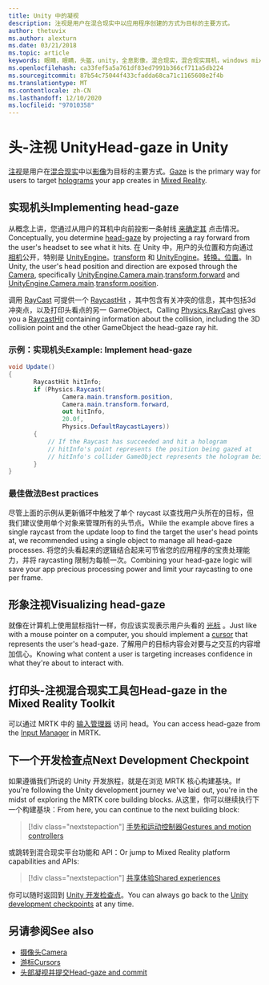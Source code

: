 ```yaml
---
title: Unity 中的凝视
description: 注视是用户在混合现实中以应用程序创建的方式为目标的主要方式。
author: thetuvix
ms.author: alexturn
ms.date: 03/21/2018
ms.topic: article
keywords: 眼睛，眼睛，头盔，unity，全息影像，混合现实，混合现实耳机，windows mixed reality 耳机，虚拟现实耳机，MRTK，混合现实工具包
ms.openlocfilehash: ca33fef5a5a761df83ed7991b366cf711a5db224
ms.sourcegitcommit: 87b54c75044f433cfadda68ca71c1165608e2f4b
ms.translationtype: MT
ms.contentlocale: zh-CN
ms.lasthandoff: 12/10/2020
ms.locfileid: "97010358"
---
```

# <a name="head-gaze-in-unity"></a><span data-ttu-id="55792-104">头-注视 Unity</span><span class="sxs-lookup"><span data-stu-id="55792-104">Head-gaze in Unity</span></span>

<span data-ttu-id="55792-105">[注视](../../design/gaze-and-commit.md)是用户在[混合现实](../../discover/mixed-reality.md)中以[影像](../../discover/hologram.md)为目标的主要方式。</span><span class="sxs-lookup"><span data-stu-id="55792-105">[Gaze](../../design/gaze-and-commit.md) is the primary way for users to target [holograms](../../discover/hologram.md) your app creates in [Mixed Reality](../../discover/mixed-reality.md).</span></span>

## <a name="implementing-head-gaze"></a><span data-ttu-id="55792-106">实现机头</span><span class="sxs-lookup"><span data-stu-id="55792-106">Implementing head-gaze</span></span>

<span data-ttu-id="55792-107">从概念上讲，您通过从用户的耳机中向前投影一条射线 [来确定其](../../design/gaze-and-commit.md) 点击情况。</span><span class="sxs-lookup"><span data-stu-id="55792-107">Conceptually, you determine [head-gaze](../../design/gaze-and-commit.md) by projecting a ray forward from the user's headset to see what it hits.</span></span> <span data-ttu-id="55792-108">在 Unity 中，用户的头位置和方向通过 [相机](camera-in-unity.md)公开，特别是 [UnityEngine](https://docs.unity3d.com/ScriptReference/Camera-main.html)。[transform](https://docs.unity3d.com/ScriptReference/Transform-forward.html) 和 [UnityEngine](https://docs.unity3d.com/ScriptReference/Camera-main.html)。[转换。位置](https://docs.unity3d.com/ScriptReference/Transform-position.html)。</span><span class="sxs-lookup"><span data-stu-id="55792-108">In Unity, the user's head position and direction are exposed through the [Camera](camera-in-unity.md), specifically [UnityEngine.Camera.main](https://docs.unity3d.com/ScriptReference/Camera-main.html).[transform.forward](https://docs.unity3d.com/ScriptReference/Transform-forward.html) and [UnityEngine.Camera.main](https://docs.unity3d.com/ScriptReference/Camera-main.html).[transform.position](https://docs.unity3d.com/ScriptReference/Transform-position.html).</span></span>

<span data-ttu-id="55792-109">调用 [RayCast](https://docs.unity3d.com/ScriptReference/Physics.Raycast.html) 可提供一个 [RaycastHit](https://docs.unity3d.com/ScriptReference/RaycastHit.html) ，其中包含有关冲突的信息，其中包括3d 冲突点，以及打印头看点的另一 GameObject。</span><span class="sxs-lookup"><span data-stu-id="55792-109">Calling [Physics.RayCast](https://docs.unity3d.com/ScriptReference/Physics.Raycast.html) gives you a [RaycastHit](https://docs.unity3d.com/ScriptReference/RaycastHit.html) containing information about the collision, including the 3D collision point and the other GameObject the head-gaze ray hit.</span></span>

### <a name="example-implement-head-gaze"></a><span data-ttu-id="55792-110">示例：实现机头</span><span class="sxs-lookup"><span data-stu-id="55792-110">Example: Implement head-gaze</span></span>

```cs
void Update()
{
       RaycastHit hitInfo;
       if (Physics.Raycast(
               Camera.main.transform.position,
               Camera.main.transform.forward,
               out hitInfo,
               20.0f,
               Physics.DefaultRaycastLayers))
       {
           // If the Raycast has succeeded and hit a hologram
           // hitInfo's point represents the position being gazed at
           // hitInfo's collider GameObject represents the hologram being gazed at
       }
}
```

### <a name="best-practices"></a><span data-ttu-id="55792-111">最佳做法</span><span class="sxs-lookup"><span data-stu-id="55792-111">Best practices</span></span>

<span data-ttu-id="55792-112">尽管上面的示例从更新循环中触发了单个 raycast 以查找用户头所在的目标，但我们建议使用单个对象来管理所有的头节点。</span><span class="sxs-lookup"><span data-stu-id="55792-112">While the example above fires a single raycast from the update loop to find the target the user's head points at, we recommended using a single object to manage all head-gaze processes.</span></span> <span data-ttu-id="55792-113">将您的头看起来的逻辑结合起来可节省您的应用程序的宝贵处理能力，并将 raycasting 限制为每帧一次。</span><span class="sxs-lookup"><span data-stu-id="55792-113">Combining your head-gaze logic will save your app precious processing power and limit your raycasting to one per frame.</span></span>

## <a name="visualizing-head-gaze"></a><span data-ttu-id="55792-114">形象注视</span><span class="sxs-lookup"><span data-stu-id="55792-114">Visualizing head-gaze</span></span>

<span data-ttu-id="55792-115">就像在计算机上使用鼠标指针一样，你应该实现表示用户头看的 [光标](../../design/cursors.md) 。</span><span class="sxs-lookup"><span data-stu-id="55792-115">Just like with a mouse pointer on a computer, you should implement a [cursor](../../design/cursors.md) that represents the user's head-gaze.</span></span> <span data-ttu-id="55792-116">了解用户的目标内容会对要与之交互的内容增加信心。</span><span class="sxs-lookup"><span data-stu-id="55792-116">Knowing what content a user is targeting increases confidence in what they're about to interact with.</span></span>

## <a name="head-gaze-in-the-mixed-reality-toolkit"></a><span data-ttu-id="55792-117">打印头-注视混合现实工具包</span><span class="sxs-lookup"><span data-stu-id="55792-117">Head-gaze in the Mixed Reality Toolkit</span></span> 
<span data-ttu-id="55792-118">可以通过 MRTK 中的 [输入管理器](https://microsoft.github.io/MixedRealityToolkit-Unity/Documentation/Input/Overview.html) 访问 head。</span><span class="sxs-lookup"><span data-stu-id="55792-118">You can access head-gaze from the [Input Manager](https://microsoft.github.io/MixedRealityToolkit-Unity/Documentation/Input/Overview.html) in MRTK.</span></span>

## <a name="next-development-checkpoint"></a><span data-ttu-id="55792-119">下一个开发检查点</span><span class="sxs-lookup"><span data-stu-id="55792-119">Next Development Checkpoint</span></span>

<span data-ttu-id="55792-120">如果遵循我们所说的 Unity 开发旅程，就是在浏览 MRTK 核心构建基块。</span><span class="sxs-lookup"><span data-stu-id="55792-120">If you're following the Unity development journey we've laid out, you're in the midst of exploring the MRTK core building blocks.</span></span> <span data-ttu-id="55792-121">从这里，你可以继续执行下一个构建基块：</span><span class="sxs-lookup"><span data-stu-id="55792-121">From here, you can continue to the next building block:</span></span>

> [!div class="nextstepaction"]
> [<span data-ttu-id="55792-122">手势和运动控制器</span><span class="sxs-lookup"><span data-stu-id="55792-122">Gestures and motion controllers</span></span>](gestures-and-motion-controllers-in-unity.md)

<span data-ttu-id="55792-123">或跳转到混合现实平台功能和 API：</span><span class="sxs-lookup"><span data-stu-id="55792-123">Or jump to Mixed Reality platform capabilities and APIs:</span></span>

> [!div class="nextstepaction"]
> [<span data-ttu-id="55792-124">共享体验</span><span class="sxs-lookup"><span data-stu-id="55792-124">Shared experiences</span></span>](shared-experiences-in-unity.md)

<span data-ttu-id="55792-125">你可以随时返回到 [Unity 开发检查点](unity-development-overview.md#2-core-building-blocks)。</span><span class="sxs-lookup"><span data-stu-id="55792-125">You can always go back to the [Unity development checkpoints](unity-development-overview.md#2-core-building-blocks) at any time.</span></span>

## <a name="see-also"></a><span data-ttu-id="55792-126">另请参阅</span><span class="sxs-lookup"><span data-stu-id="55792-126">See also</span></span>
* [<span data-ttu-id="55792-127">摄像头</span><span class="sxs-lookup"><span data-stu-id="55792-127">Camera</span></span>](camera-in-unity.md)
* [<span data-ttu-id="55792-128">游标</span><span class="sxs-lookup"><span data-stu-id="55792-128">Cursors</span></span>](../../design/cursors.md)
* [<span data-ttu-id="55792-129">头部凝视并提交</span><span class="sxs-lookup"><span data-stu-id="55792-129">Head-gaze and commit</span></span>](../../design/gaze-and-commit.md)
